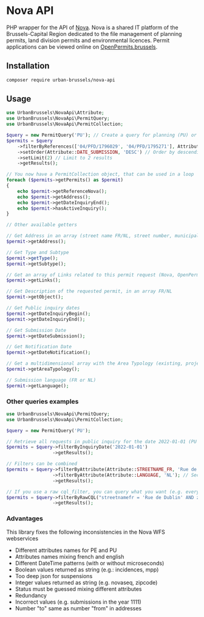 # Nova API

PHP wrapper for the API of [Nova](https://bric.brussels/en/our-solutions/business-solutions/nova-1?set_language=en).
Nova is a shared IT platform of the Brussels-Capital Region dedicated to the file management of planning permits, land
division permits and environmental licences. Permit applications can be viewed online on [OpenPermits.brussels](https://openpermits.brussels/).

## Installation

```sh
composer require urban-brussels/nova-api
```

## Usage

```php 
use UrbanBrussels\NovaApi\Attribute;
use UrbanBrussels\NovaApi\PermitQuery;
use UrbanBrussels\NovaApi\PermitCollection;

$query = new PermitQuery('PU'); // Create a query for planning (PU) or environmental (PE) licences
$permits = $query
    ->filterByReferences(['04/PFD/1796029', '04/PFD/1795271'], Attribute::REFERENCE_NOVA) // Filter by Nova References
    ->setOrder(Attribute::DATE_SUBMISSION, 'DESC') // Order by descending submission date
    ->setLimit(2) // Limit to 2 results
    ->getResults();

// You now have a PermitCollection object, that can be used in a loop
foreach ($permits->getPermits() as $permit) 
{
    echo $permit->getReferenceNova();
    echo $permit->getAddress();
    echo $permit->getDateInquiryEnd();
    echo $permit->hasActiveInquiry();
}

// Other available getters

// Get Address in an array (street name FR/NL, street number, municipality FR/NL)
$permit->getAddress();

// Get Type and Subtype
$permit->getType();
$permit->getSubtype();

// Get an array of Links related to this permit request (Nova, OpenPermits, Nova API)
$permit->getLinks();

// Get Description of the requested permit, in an array FR/NL
$permit->getObject();

// Get Public inquiry dates
$permit->getDateInquiryBegin();
$permit->getDateInquiryEnd();

// Get Submission Date
$permit->getDateSubmission();

// Get Notification Date
$permit->getDateNotification();

// Get a multidimensional array with the Area Typology (existing, projected, authorized areas for each type)
$permit->getAreaTypology();

// Submission language (FR or NL)
$permit->getLanguage();

```

### Other queries examples

```php 
use UrbanBrussels\NovaApi\PermitQuery;
use UrbanBrussels\NovaApi\PermitCollection;

$query = new PermitQuery('PU');

// Retrieve all requests in public inquiry for the date 2022-01-01 (PU for planning requests, PE for environmental requests)
$permits = $query->filterByInquiryDate('2022-01-01')
                 ->getResults();

// Filters can be combined
$permits = $query->filterByAttribute(Attribute::STREETNAME_FR, 'Rue de Dublin') // First filter to limit by street
                 ->filterByAttribute(Attribute::LANGUAGE, 'NL'); // Second filter to limit to applications in Dutch
                 ->getResults();

// If you use a raw cql_filter, you can query what you want (e.g. every permit request for a given Street + Zipcode)    
$permits = $query->filterByRawCQL("streetnamefr = 'Rue de Dublin' AND zipcode='1050'" )
                 ->getResults();
```
### Advantages    
This library fixes the following inconsistencies in the Nova WFS webservices
- Different attributes names for PE and PU
- Attributes names mixing french and english
- Different DateTime patterns (with or without microseconds)
- Boolean values returned as string (e.g.: incidences, mpp)
- Too deep json for suspensions
- Integer values returned as string (e.g. novaseq, zipcode)
- Status must be guessed mixing different attributes
- Redundancy
- Incorrect values (e.g. submissions in the year 1111)
- Number "to" same as number "from" in addresses
